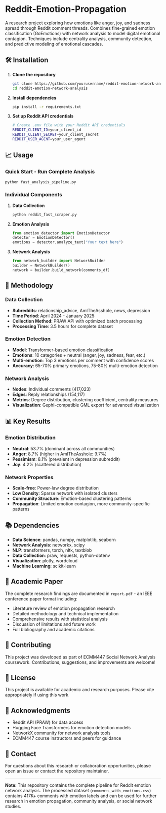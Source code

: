 # Reddit-Emotion-Propagation
A research project exploring how emotions like anger, joy, and sadness spread through Reddit comment threads. Combines fine-grained emotion classification (GoEmotions) with network analysis to model digital emotional contagion. Techniques include centrality analysis, community detection, and predictive modeling of emotional cascades.

## 🛠️ Installation

1. **Clone the repository**
   ```bash
   git clone https://github.com/yourusername/reddit-emotion-network-analysis.git
   cd reddit-emotion-network-analysis
   ```

2. **Install dependencies**
   ```bash
   pip install -r requirements.txt
   ```

3. **Set up Reddit API credentials**
   ```bash
   # Create .env file with your Reddit API credentials
   REDDIT_CLIENT_ID=your_client_id
   REDDIT_CLIENT_SECRET=your_client_secret
   REDDIT_USER_AGENT=your_user_agent
   ```

## 📈 Usage

### Quick Start - Run Complete Analysis
```bash
python fast_analysis_pipeline.py
```

### Individual Components

1. **Data Collection**
   ```bash
   python reddit_fast_scraper.py
   ```

2. **Emotion Analysis**
   ```python
   from emotion_detector import EmotionDetector
   detector = EmotionDetector()
   emotions = detector.analyze_text("Your text here")
   ```

3. **Network Analysis**
   ```python
   from network_builder import NetworkBuilder
   builder = NetworkBuilder()
   network = builder.build_network(comments_df)
   ```

## 🔬 Methodology

### Data Collection
- **Subreddits**: relationship_advice, AmITheAsshole, news, depression
- **Time Period**: April 2024 - January 2025
- **Collection Method**: PRAW API with optimized batch processing
- **Processing Time**: 3.5 hours for complete dataset

### Emotion Detection
- **Model**: Transformer-based emotion classification
- **Emotions**: 10 categories + neutral (anger, joy, sadness, fear, etc.)
- **Multi-emotion**: Top 3 emotions per comment with confidence scores
- **Accuracy**: 65-70% primary emotions, 75-80% multi-emotion detection

### Network Analysis
- **Nodes**: Individual comments (417,023)
- **Edges**: Reply relationships (154,117)
- **Metrics**: Degree distribution, clustering coefficient, centrality measures
- **Visualization**: Gephi-compatible GML export for advanced visualization

## 📊 Key Results

### Emotion Distribution
- **Neutral**: 53.7% (dominant across all communities)
- **Anger**: 8.7% (higher in AmITheAsshole: 9.7%)
- **Pessimism**: 8.1% (prevalent in depression subreddit)
- **Joy**: 4.2% (scattered distribution)

### Network Properties
- **Scale-free**: Power-law degree distribution
- **Low Density**: Sparse network with isolated clusters
- **Community Structure**: Emotion-based clustering patterns
- **Propagation**: Limited emotion contagion, more community-specific patterns

## 📚 Dependencies

- **Data Science**: pandas, numpy, matplotlib, seaborn
- **Network Analysis**: networkx, scipy
- **NLP**: transformers, torch, nltk, textblob
- **Data Collection**: praw, requests, python-dotenv
- **Visualization**: plotly, wordcloud
- **Machine Learning**: scikit-learn

## 📖 Academic Paper

The complete research findings are documented in `report.pdf` - an IEEE conference paper format including:
- Literature review of emotion propagation research
- Detailed methodology and technical implementation
- Comprehensive results with statistical analysis
- Discussion of limitations and future work
- Full bibliography and academic citations

## 🤝 Contributing

This project was developed as part of ECMM447 Social Network Analysis coursework. Contributions, suggestions, and improvements are welcome!

## 📄 License

This project is available for academic and research purposes. Please cite appropriately if using this work.

## 🙏 Acknowledgments

- Reddit API (PRAW) for data access
- Hugging Face Transformers for emotion detection models
- NetworkX community for network analysis tools
- ECMM447 course instructors and peers for guidance

## 📧 Contact

For questions about this research or collaboration opportunities, please open an issue or contact the repository maintainer.

---

**Note**: This repository contains the complete pipeline for Reddit emotion network analysis. The processed dataset (`comments_with_emotions.csv`) contains 417K+ comments with emotion labels and can be used for further research in emotion propagation, community analysis, or social network studies.
